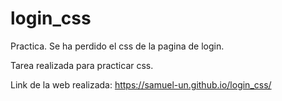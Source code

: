 # login_css
Practica. Se ha perdido el css de la pagina de login.

Tarea realizada para practicar css.

Link de la web realizada:
https://samuel-un.github.io/login_css/
